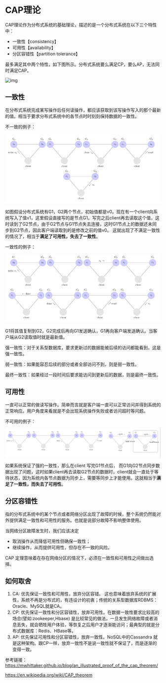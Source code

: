 

# CAP理论

CAP理论作为分布式系统的基础理论，描述的是一个分布式系统在以下三个特性中：

- 一致性【consistency】
- 可用性【availability】
- 分区容错性【partition tolerance】

最多满足其中两个特性，如下图所示。分布式系统要么满足CP，要么AP，无法同时满足CAP。

![img](https://bkimg.cdn.bcebos.com/pic/5bafa40f4bfbfbed9c15b19b72f0f736aec31f81?x-bce-process=image/watermark,image_d2F0ZXIvYmFpa2U5Mg==,g_7,xp_5,yp_5/format,f_auto)

[^https://baike.baidu.com/item/CAP%E5%8E%9F%E5%88%99/5712863?fr=aladdin]: 图片来源百度百科



## 一致性

在分布式系统完成某写操作后任何读操作，都应该获取到该写操作写入的那个最新的值。相当于要求分布式系统中的各节点时时刻刻保持数据的一致性。

不一致的例子：

![image-20210711141318555](asserts/image-20210711141318555.png)

如图假设分布式系统有G1，G2两个节点，初始值都是v0。现在有一个client向系统写入了值v1，这里假设直接写的是节点G1。写完之后client再去读取这个值，这时读到了G2节点，由于G2节点与G1节点失去连接，这时G1节点上的数据还未同步到G2节点，因此客户端读取到的是修改之前的值v0。 这就出现了不满足一致性的情况了，相当于**满足了可用性，失去了一致性**。



一致性的例子：

![image-20210711141458289](asserts/image-20210711141458289.png)

G1将其值复制到G2，G2完成后再向G1发送确认，G1再向客户端发送确认。当客户端从G2读取值时就是最新值。



强一致性：对于关系型数据库，要求更新过的数据能被后续的访问都能看到，这是强一致性。

弱一致性：如果能容忍后续的部分或者全部访问不到，则是弱一致性。

最终一致性：如果经过一段时间后要求能访问到更新后的数据，则是最终一致性。



## 可用性

一直可以正常的做读写操作。简单而言就是客户端一直可以正常访问并得到系统的正常响应。用户角度来看就是不会出现系统操作失败或者访问超时等问题。



不可用的例子：

![image-20210711142526215](asserts/image-20210711142526215.png)

如果系统保证了强的一致性，那么在client 写完G1节点后， 而G1向G2节点同步数据出现了问题，这时如果client再去读取G2节点的数据时，client就会一直处于等待状态，因为系统内各节点数据为同步上，需要等同步上才能使用。这就相当于**满足了一致性，而失去了可用性**。



## 分区容错性

指的分布式系统中的某个节点或者网络分区出现了故障的时候，整个系统仍然能对外提供满足一致性和可用性的服务。也就是说部分故障不影响整体使用。



当网络分区故障发生时，我们应该决定

- 取消操作从而降低可用性但确保一致性；
- 继续操作，从而提供可用性，但存在不一致的风险。



CAP 定理意味着在存在网络分区的情况下，必须在一致性和可用性之间做出选择。

## 如何取舍

1. CA: 优先保证一致性和可用性，放弃分区容错。 这也意味着放弃系统的扩展性，系统不再是分布式的，有违设计的初衷；传统的关系型数据库RDBMS：Oracle、MySQL就是CA。
2. CP: 优先保证一致性和分区容错性，放弃可用性。在数据一致性要求比较高的场合(譬如:zookeeper,Hbase) 是比较常见的做法，一旦发生网络故障或者消息丢失，就会牺牲用户体验，等恢复之后用户才逐渐能访问；最典型的就是分布式数据库：Redis、HBase等。
3. AP: 优先保证可用性和分区容错性，放弃一致性。NoSQL中的Cassandra 就是这种架构。跟CP一样，放弃一致性不是说一致性就不保证了，而是逐渐的变得一致。



参考链接：https://mwhittaker.github.io/blog/an_illustrated_proof_of_the_cap_theorem/

https://en.wikipedia.org/wiki/CAP_theorem

